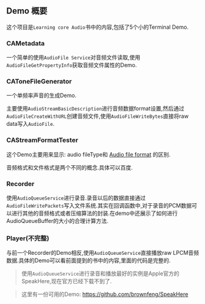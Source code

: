 ## Demo 概要

这个项目是`Learning core Audio`书中的内容,包括了5个小的Terminal Demo.

### CAMetadata 

一个简单的使用`AudioFile Service`对音频文件读取,使用`AudioFileGetPropertyInfo`获取音频文件属性的Demo.


### CAToneFileGenerator 

一个单频率声音的生成Demo.

主要使用`AudioStreamBasicDescription`进行音频数据format设置,然后通过`AudioFileCreateWithURL`创建音频文件,使用`AudioFileWriteBytes`直接将raw data写入`AudioFile`.

### CAStreamFormatTester

这个Demo主要用来显示: audio fileType和 [Audio file format](https://en.wikipedia.org/wiki/Audio_file_format) 的区别.

音频格式和文件格式是两个不同的概念.具体可以百度.

### Recorder

使用`AudioQueueService`进行录音.录音以后的数据直接通过`AudioFileWritePackets`写入文件系统.其实在回调函数中,对于录音的PCM数据可以进行其他的音频格式或者压缩算法的封装.在demo中还展示了如何进行AudioQueueBuffer的大小的合理计算方法.

### Player(不完整)

与前一个Recorder的Demo相反,使用`AudioQueueService`直接播放raw LPCM音频数据.具体的Demo可以看前面提到的书中的内容,里面的代码是完整的.

> 使用`AudioQueueService`进行录音和播放最好的实例是Apple官方的SpeakHere,现在官方已经下载不到了.

> 这里有一份可用的Demo: https://github.com/brownfeng/SpeakHere
